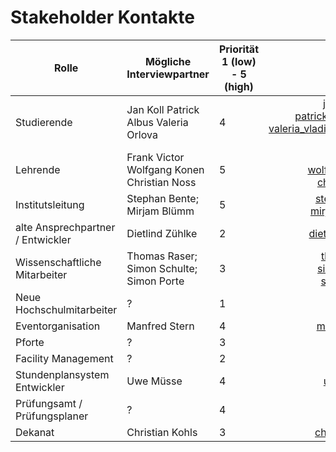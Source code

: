 # Stakeholder Kontakte


Rolle | Mögliche Interviewpartner | Priorität 1 (low) - 5 (high)      | Email-Adresse
------- | ---------------- | ---------- | ---------:
Studierende  | Jan Koll  Patrick Albus  Valeria Orlova | 4 | jan.koll@smail.th-koeln.de  patrick.albus@smail.th-koeln.de  	valeria_vladimirovna.orlova@smail.th-koeln.de
Lehrende  | Frank Victor Wolfgang Konen Christian Noss        | 5       | frank.victor@th-koeln.de wolfgang.konen@th-koeln.de christian.noss@th-koeln.de 
Institutsleitung   | Stephan Bente; Mirjam Blümm | 5      | stephan.bente@th-koeln.de mirjam.bluemm@th-kolen.de
alte Ansprechpartner / Entwickler  | Dietlind Zühlke | 2 | dietlind.zuehlke@th-koeln.de
Wissenschaftliche Mitarbeiter  | Thomas Raser; Simon Schulte; Simon Porte        | 3       | thomas.raser@th-koeln.de simon.schulte@th-koeln.de simon.porten@th-koeln.de
Neue Hochschulmitarbeiter   | ? | 1      | ?
Eventorganisation  | Manfred Stern  | 4 | manfred.stern@th-koeln.de
Pforte  | ?        | 3       | ?
Facility Management   | ? | 2      | ?
Stundenplansystem Entwickler  | Uwe Müsse | 4 | uwe.muesse@th-koeln.de
Prüfungsamt / Prüfungsplaner  | ?        | 4       | ?
Dekanat   | Christian Kohls | 3      | christian.kohls@th-koeln.de
